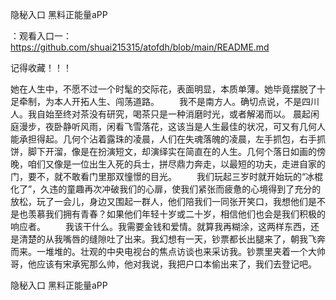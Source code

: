 隐秘入口 黑料正能量aPP

：观看入口一：https://github.com/shuai215315/atofdh/blob/main/README.md


记得收藏！！！



她在人生中，不愿不过一个时髦的交际花，表面明显，本质单薄。她毕竟摆脱了十足牵制，为本人开拓人生、闯荡道路。
　　我不是南方人。确切点说，不是四川人。我自始至终对茶没有研究，喝茶只是一种消磨时光，或者解渴而以。
晨起闲庭漫步，夜卧静听风雨，闲看飞雪落花，这该当是人生最佳的状况，可又有几何人能承担得起。几何个沾着露珠的凌晨，人们在失魂落魄的凌晨，左手抓包，右手抓饼，脚下开溜，像是在扮演短文，却演绎实在简直在的人生。几何个落日如画的傍晚，咱们又像是一位出生入死的兵士，拼尽鼎力奔走，以最短的功夫，走进自家的门，要不，就不敢看门里那双憧憬的目光。
　　我们玩起三岁时就开始玩的“冰棍化了”，久违的童趣再次冲破我们的心扉，使我们紧张而疲惫的心境得到了充分的放松，玩了一会儿，身边又围起一群人，他们陪我们一同张开笑口，我想他们是不是也羡慕我们拥有青春？如果他们年轻十岁或二十岁，相信他们也会是我们积极的响应者。
　　我该干什么。我需要金钱和爱情。就算我再糊涂，这两样东西，还是清楚的从我嘴唇的缝隙吐了出来。我幻想有一天，钞票都长出腿来了，朝我飞奔而来。一堆堆的。壮观的中央电视台的焦点访谈也来采访我。钞票里夹着一个大帅哥，他应该有宋承宪那么帅，他对我说，我把户口本偷出来了，我们去登记吧。







隐秘入口 黑料正能量aPP
